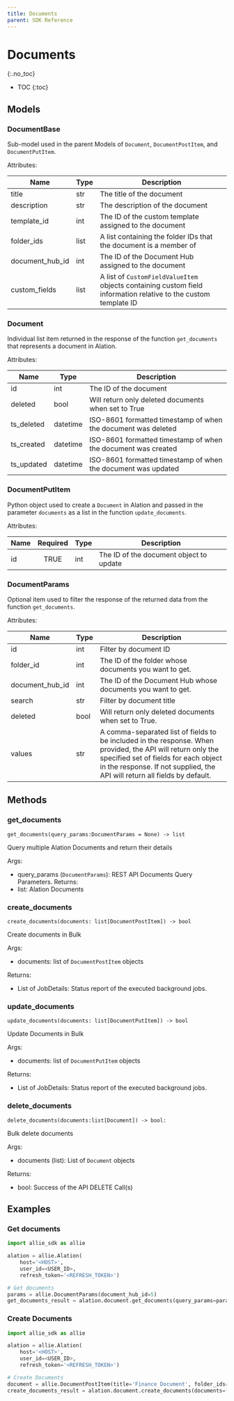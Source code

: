 ```yaml
---
title: Documents
parent: SDK Reference
---
```


# Documents
{:.no_toc}

* TOC
{:toc}

## Models

### DocumentBase
Sub-model used in the parent Models of `Document`, `DocumentPostItem`, and `DocumentPutItem`.

Attributes:

| Name            | Type | Description                                                                                                                                                                                                                       |
|-----------------|------|-----------------------------------------------------------------------------------------------------------------------------------------------------------------------------------------------------------------------------------|
| title           | str  | The title of the document                                                                                                                                                                                                         |
| description     | str  | The description of the document                                                                                                                                                                                                   |
| template_id     | int  | The ID of the custom template assigned to the document                                                                                                                                                                            |   
| folder_ids      | list | A list containing the folder IDs that the document is a member of                                                                                                                                                                 |
| document_hub_id | int  | The ID of the Document Hub assigned to the document                                                                                                                                                                               |
| custom_fields   | list | A list of `CustomFieldValueItem` objects containing custom field information relative to the custom template ID                                                                                                                   |

### Document
Individual list item returned in the response of the function `get_documents` that represents a document in Alation.

Attributes:

| Name        | Type                  | Description                                                                              |
|-------------|-----------------------|------------------------------------------------------------------------------------------|
| id          | int                   | The ID of the document        |
| deleted   | bool                   | Will return only deleted documents when set to True |
| ts_deleted | datetime                   | ISO-8601 formatted timestamp of when the document was deleted |
| ts_created | datetime                   | ISO-8601 formatted timestamp of when the document was created |
| ts_updated | datetime                   | ISO-8601 formatted timestamp of when the document was updated |

### DocumentPutItem
Python object used to create a `Document` in Alation and passed in the parameter `documents` as a list in the function `update_documents`.

Attributes:

| Name         | Required | Type                  | Description                                                  |
|--------------|:--------:|-----------------------|--------------------------------------------------------------|
| id           |  TRUE    | int         | The ID of the document object to update | 

### DocumentParams
Optional item used to filter the response of the returned data from the function `get_documents`.

Attributes:

| Name            | Type  | Description                                                                                                                |
|-----------------|-------|----------------------------------------------------------------------------------------------------------------------------|
| id              | int   | Filter by document ID   |
| folder_id       | int   | The ID of the folder whose documents you want to get.|
| document_hub_id | int   | The ID of the Document Hub whose documents you want to get. |
| search          | str   | Filter by document title |
| deleted         | bool   | Will return only deleted documents when set to True. |
| values          | str  | A comma-separated list of fields to be included in the response. When provided, the API will return only the specified set of fields for each object in the response. If not supplied, the API will return all fields by default. |



## Methods
### get_documents

```
get_documents(query_params:DocumentParams = None) -> list
```

Query multiple Alation Documents and return their details

Args:
* query_params (`DocumentParams`): REST API Documents Query Parameters.
Returns:
* list: Alation Documents

### create_documents

```
create_documents(documents: list[DocumentPostItem]) -> bool
```

Create documents in Bulk


Args:
* documents: list of `DocumentPostItem` objects

Returns:
* List of JobDetails: Status report of the executed background jobs.

### update_documents

```
update_documents(documents: list[DocumentPutItem]) -> bool
```

Update Documents in Bulk

Args:
* documents: list of `DocumentPutItem` objects

Returns:
* List of JobDetails: Status report of the executed background jobs.

### delete_documents

```
delete_documents(documents:list[Document]) -> bool:
```

Bulk delete documents

Args:
* documents (list): List of `Document` objects

Returns:
* bool: Success of the API DELETE Call(s)


## Examples
### Get documents
```python
import allie_sdk as allie

alation = allie.Alation(
    host='<HOST>',
    user_id=<USER_ID>,
    refresh_token='<REFRESH_TOKEN>')

# Get documents  
params = allie.DocumentParams(document_hub_id=5)
get_documents_result = alation.document.get_documents(query_params=params)
```

### Create Documents
```python
import allie_sdk as allie

alation = allie.Alation(
    host='<HOST>',
    user_id=<USER_ID>,
    refresh_token='<REFRESH_TOKEN>')

# Create Documents 
document = allie.DocumentPostItem(title='Finance Document', folder_ids=[1,4], document_hub_id=5)
create_documents_result = alation.document.create_documents(documents=[document])
```



